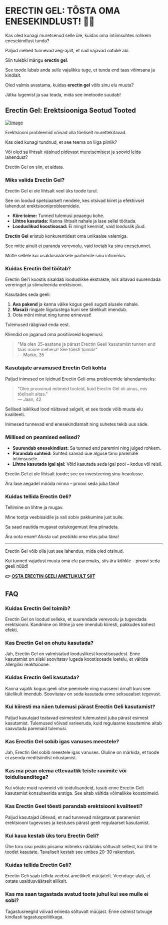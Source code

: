 # ERECTIN GEL: TÕSTA OMA ENESEKINDLUST! 💪✨

Kas oled kunagi muretsenud selle üle, kuidas oma intiimsuhtes rohkem enesekindlust tunda? 

Paljud mehed tunnevad aeg-ajalt, et nad vajavad natuke abi. 

Siin tulebki mängu **erectin gel**. 

See toode lubab anda sulle vajalikku tuge, et tunda end taas võimsana ja kindlalt. 

Oled valmis avastama, kuidas **erectin gel** võib sinu elu muuta? 

Jätka lugemist ja saa teada, mida see imetoode suudab!

## Erectin Gel: Erektsiooniga Seotud Tooted

[![Image](https://www2.sellhealth.com/257/erectin_gel_5_1.jpg)](https://gchaffi.com/7PW0OwtU)

Erektsiooni probleemid võivad olla tõeliselt murettekitavad. 

Kas oled kunagi tundnud, et see teema on liiga piinlik? 

Või oled sa lihtsalt väsinud pidevast muretsemisest ja soovid leida lahendust?

Erectin Gel on siin, et aidata.

### Miks valida Erectin Gel?

Erectin Gel ei ole lihtsalt veel üks toode turul. 

See on loodud spetsiaalselt nendele, kes otsivad kiiret ja efektiivset lahendust erektsiooniprobleemidele.

- **Kiire toime:** Tunned tulemusi peaaegu kohe.
- **Lihtne kasutada:** Kanna lihtsalt nahale ja lase sellel töötada.
- **Looduslikud koostisosad:** Ei mingit keemiat, vaid looduslik jõud.

**Erectin Gel** eristub konkurentidest oma unikaalse valemiga. 

See mitte ainult ei paranda verevoolu, vaid toetab ka sinu enesetunnet. 

Mõtle sellele kui usaldusväärsele partnerile sinu intiimelus.

### Kuidas Erectin Gel töötab?

Erectin Gel'i koostis sisaldab looduslikke ekstrakte, mis aitavad suurendada vereringet ja stimuleerida erektsiooni.

Kasutades seda geeli:

1. **Ava pakend** ja kanna väike kogus geeli suguti alusele nahale.
2. **Masaži** ringjate liigutustega kuni see täielikult imendub.
3. Oota mõni minut ning tunne erinevust!

Tulemused räägivad enda eest. 

Kliendid on jaganud oma positiivseid kogemusi:

> "Ma olen 35-aastane ja pärast Erectin Geeli kasutamist tunnen end taas noore mehena! See tõesti toimib!"  
> — Marko, 35

### Kasutajate arvamused Erectin Geli kohta

Paljud inimesed on leidnud Erectin Geli oma probleemide lahendamiseks:

> "Olen proovinud mitmeid tooteid, kuid Erectin Gel oli ainus, mis tõeliselt aitas."  
> — Jaan, 42

Sellised isiklikud lood näitavad selgelt, et see toode võib muuta elu kvaliteeti. 

Inimesed tunnevad end enesekindlamalt ning suhetes tekib uus säde.

### Millised on peamised eelised?

- **Suurendab enesekindlust:** Sa tunned end paremini ning julged rohkem.
- **Parandab suhteid:** Suhted saavad uue alguse tänu paremale intiimsusele.
- **Lihtne kasutada igal ajal:** Võid kasutada seda igal pool – kodus või reisil.

Erectin Gel ei ole lihtsalt toode; see on investeering sinu heaolusse. 

Ära lase aegadel mööda minna – proovi seda juba täna!

### Kuidas tellida Erectin Geli?

Tellimine on lihtne ja mugav. 

Mine tootja veebisaidile ja vali sobiv pakkumine just sulle.

Sa saad nautida mugavat ostukogemust ilma piinadeta.

Ära oota enam! Alusta uut peatükki oma elus juba täna!

---

Erectin Gel võib olla just see lahendus, mida oled otsinud.  

Kui tunned vajadust muuta oma elu paremaks, siis ära kõhkle – proovi seda geeli nüüd!



**👉 [OSTA ERECTIN GEELI AMETLIKULT SIIT](https://gchaffi.com/7PW0OwtU)**

## FAQ

### Kuidas Erectin Gel toimib?

Erectin Gel on loodud selleks, et suurendada verevoolu ja tugevdada erektsiooni. 
Kandmine on lihtne ja see imendub kiiresti, pakkudes kohest efekti.

### Kas Erectin Gel on ohutu kasutada?

Jah, Erectin Gel on valmistatud looduslikest koostisosadest. 
Enne kasutamist on siiski soovitatav lugeda koostisosade loetelu, et vältida allergilisi reaktsioone.

### Kuidas Erectin Geli kasutada?

Kanna vajalik kogus geeli otse peenisele ning masseeri õrnalt kuni see täielikult imendub. 
Soovitatav on seda kasutada enne seksuaalset tegevust.

### Kui kiiresti ma näen tulemusi pärast Erectin Geli kasutamist?

Paljud kasutajad teatavad esimestest tulemustest juba pärast esimest kasutamist. 
Tulemused võivad varieeruda, kuid regulaarne kasutamine aitab saavutada paremaid tulemusi.

### Kas Erectin Gel sobib igas vanuses meestele?

Jah, Erectin Gel sobib meestele igas vanuses. 
Oluline on märkida, et toode ei asenda meditsiinilist nõustamist.

### Kas ma pean olema ettevaatlik teiste ravimite või toidulisanditega?

Kui võtate muid ravimeid või toidulisandeid, tasub enne Erectin Geli kasutamist konsulteerida arstiga. 
See aitab vältida võimalikke koostoimeid.

### Kas Erectin Geel tõesti parandab erektsiooni kvaliteeti?

Paljud kasutajad ütlevad, et nad tunnevad märgatavat paranemist erektsiooni tugevuses ja kestuses pärast geeli regulaarset kasutamist. 

### Kui kaua kestab üks toru Erectin Geli?

Ühe toru sisu peaks piisama mitmeks nädalaks sõltuvalt sellest, kui tihti te toodet kasutate. 
Tavaliselt kestab see umbes 20-30 rakendust.

### Kuidas tellida Erectin Geli?

Erectin Geli saab tellida veebist ametlikelt müüjatelt. 
Veenduge alati, et ostate usaldusväärselt allikalt.

### Kas ma saan tagastada avatud toote juhul kui see mulle ei sobi?

Tagastusreeglid võivad erineda sõltuvalt müüjast. 
Enne ostmist tutvuge kindlasti tagastuspoliitikaga.